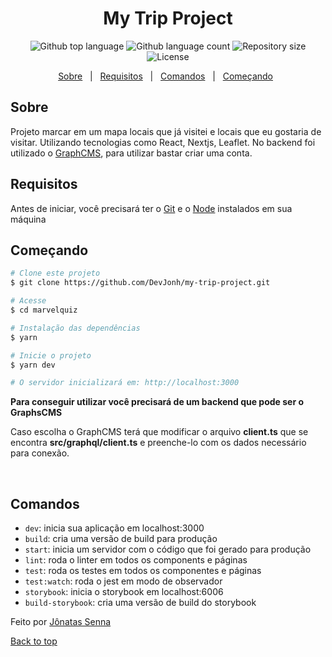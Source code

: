<h1 align="center">My Trip Project</h1>

<p align="center">
  <img alt="Github top language" src="https://img.shields.io/github/languages/top/DevJonh/my-trip-project?color=56BEB8">

  <img alt="Github language count" src="https://img.shields.io/github/languages/count/DevJonh/my-trip-project?color=56BEB8">

  <img alt="Repository size" src="https://img.shields.io/github/repo-size/DevJonh/my-trip-project?color=56BEB8">

  <img alt="License" src="https://img.shields.io/github/license/DevJonh/my-trip-project?color=56BEB8">
</p>

<p align="center">
  <a href="#dart-about">Sobre</a> &#xa0; | &#xa0;
  <a href="#white_check_mark-requirements">Requisitos</a> &#xa0; | &#xa0;
  <a href="#checkered_flag-starting">Comandos</a> &#xa0; | &#xa0;
  <a href="#checkered_flag-starting">Começando</a> &#xa0;
</p>



## Sobre

Projeto marcar em um mapa locais que já visitei e locais que eu gostaria de visitar. Utilizando tecnologias como React, Nextjs, Leaflet.
No backend foi utilizado o [GraphCMS](https://graphcms.com/), para utilizar bastar criar uma conta.

## Requisitos

Antes de iniciar, você precisará ter o [Git](https://git-scm.com) e o [Node](https://nodejs.org/en/) instalados em sua máquina

## Começando

```bash
# Clone este projeto
$ git clone https://github.com/DevJonh/my-trip-project.git

# Acesse
$ cd marvelquiz

# Instalação das dependências
$ yarn

# Inicie o projeto
$ yarn dev

# O servidor inicializará em: http://localhost:3000
```

**Para conseguir utilizar você precisará de um backend que pode ser o GraphsCMS**

Caso escolha o GraphCMS terá que modificar o arquivo **client.ts** que se encontra **src/graphql/client.ts** e preenche-lo com os dados necessário para conexão.

&#xa0;

## Comandos

- `dev`: inicia sua aplicação em localhost:3000
- `build`: cria uma versão de build para produção
- `start`: inicia um servidor com o código que foi gerado para produção
- `lint`: roda o linter em todos os components e páginas
- `test`: roda os testes em todos os componentes e páginas
- `test:watch`: roda o jest em modo de observador
- `storybook`: inicia o storybook em localhost:6006
- `build-storybook`: cria uma versão de build do storybook

Feito por <a href="https://github.com/DevJonh" target="_blank">Jônatas Senna</a>

<a href="#top">Back to top</a>
